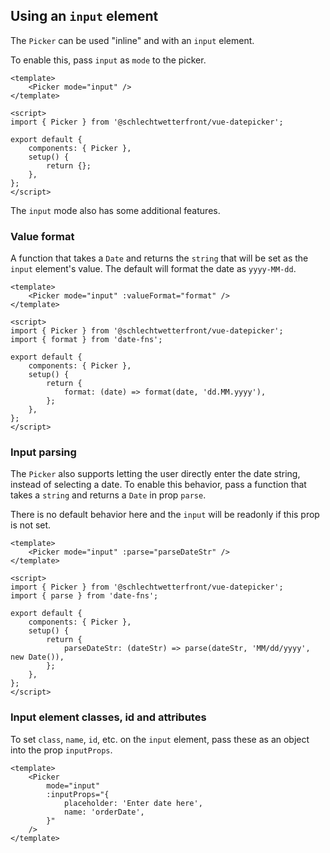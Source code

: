 ## Using an `input` element

The `Picker` can be used "inline" and with an `input` element.

To enable this, pass `input` as `mode` to the picker.

```vue
<template>
    <Picker mode="input" />
</template>

<script>
import { Picker } from '@schlechtwetterfront/vue-datepicker';

export default {
    components: { Picker },
    setup() {
        return {};
    },
};
</script>
```

The `input` mode also has some additional features.

### Value format

A function that takes a `Date` and returns the `string` that will be set as the `input` element's value. The default will format the date as `yyyy-MM-dd`.

```vue
<template>
    <Picker mode="input" :valueFormat="format" />
</template>

<script>
import { Picker } from '@schlechtwetterfront/vue-datepicker';
import { format } from 'date-fns';

export default {
    components: { Picker },
    setup() {
        return {
            format: (date) => format(date, 'dd.MM.yyyy'),
        };
    },
};
</script>
```

### Input parsing

The `Picker` also supports letting the user directly enter the date string, instead of selecting a date. To enable this behavior, pass a function that takes a `string` and returns a `Date` in prop `parse`.

There is no default behavior here and the `input` will be readonly if this prop is not set.

```vue
<template>
    <Picker mode="input" :parse="parseDateStr" />
</template>

<script>
import { Picker } from '@schlechtwetterfront/vue-datepicker';
import { parse } from 'date-fns';

export default {
    components: { Picker },
    setup() {
        return {
            parseDateStr: (dateStr) => parse(dateStr, 'MM/dd/yyyy', new Date()),
        };
    },
};
</script>
```

### Input element classes, id and attributes

To set `class`, `name`, `id`, etc. on the `input` element, pass these as an object into the prop `inputProps`.

```vue
<template>
    <Picker
        mode="input"
        :inputProps="{
            placeholder: 'Enter date here',
            name: 'orderDate',
        }"
    />
</template>
```
